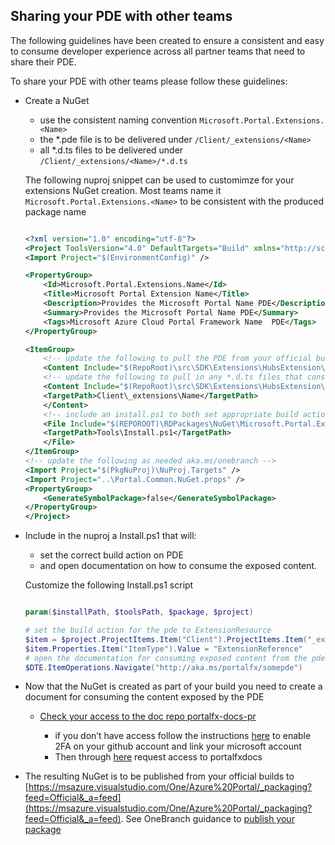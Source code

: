 
<a name="sharing-your-pde-with-other-teams"></a>
## Sharing your PDE with other teams

The following guidelines have been created to ensure a consistent and easy to consume developer experience across all partner teams that need to share their PDE.

To share your PDE with other teams please follow these guidelines:

- Create a NuGet

    - use the consistent naming convention `Microsoft.Portal.Extensions.<Name>`
    - the *.pde file is to be delivered under `/Client/_extensions/<Name>`
    - all *.d.ts files to be delivered under `/Client/_extensions/<Name>/*.d.ts`

    The following nuproj snippet can be used to customimze for your extensions NuGet creation. Most teams name it `Microsoft.Portal.Extensions.<Name>` to be consistent with the produced package name


    ```xml

    <?xml version="1.0" encoding="utf-8"?>
    <Project ToolsVersion="4.0" DefaultTargets="Build" xmlns="http://schemas.microsoft.com/developer/msbuild/2003">
    <Import Project="$(EnvironmentConfig)" />

    <PropertyGroup>
        <Id>Microsoft.Portal.Extensions.Name</Id>
        <Title>Microsoft Portal Extension Name</Title>
        <Description>Provides the Microsoft Portal Name PDE</Description>
        <Summary>Provides the Microsoft Portal Name PDE</Summary>
        <Tags>Microsoft Azure Cloud Portal Framework Name  PDE</Tags>
    </PropertyGroup>

    <ItemGroup>
        <!-- update the following to pull the PDE from your official build-->
        <Content Include="$(RepoRoot)\src\SDK\Extensions\HubsExtension\Extension\TypeScript\HubsExtension\HubsExtension.pde">
        <!-- update the following to pull in any *.d.ts files that consumers of your extensions PDE will require -->
        <Content Include="$(RepoRoot)\src\SDK\Extensions\HubsExtension\Extension\TypeScript\HubsExtension\ForExport\*.d.ts">
        <TargetPath>Client\_extensions\Name</TargetPath>
        </Content>
        <!-- include an install.ps1 to both set appropriate build action on pde and to pop documents-->
        <File Include="$(REPOROOT)\RDPackages\NuGet\Microsoft.Portal.Extensions.Name\Install.ps1" >
        <TargetPath>Tools\Install.ps1</TargetPath>
        </File>
    </ItemGroup>
    <!-- update the following as needed aka.ms/onebranch -->
    <Import Project="$(PkgNuProj)\NuProj.Targets" />
    <Import Project="..\Portal.Common.NuGet.props" />
    <PropertyGroup>
        <GenerateSymbolPackage>false</GenerateSymbolPackage>
    </PropertyGroup>
    </Project>

    ```

- Include in the nuproj a Install.ps1 that will:

    - set the correct build action on PDE
    - and open documentation on how to consume the exposed content.

    Customize the following Install.ps1 script

    ```powershell

    param($installPath, $toolsPath, $package, $project)

    # set the build action for the pde to ExtensionResource
    $item = $project.ProjectItems.Item("Client").ProjectItems.Item("_extensions").ProjectItems.Item("Your Folder Name that nuproj puts the pde in").ProjectItems.Item("SomeExtension.pde") 
    $item.Properties.Item("ItemType").Value = "ExtensionReference"
    # open the documentation for consuming exposed content from the pde. use an aka.ms link so you can change out the target content without having to republish
    $DTE.ItemOperations.Navigate("http://aka.ms/portalfx/somepde")

    ```

- Now that the NuGet is created as part of your build you need to create a document for consuming the content exposed by the PDE

    - [Check your access to the doc repo portalfx-docs-pr](https://github.com/Azure/portaldocs)

        - if you don’t have access follow the instructions [here](http://aka.ms/azuregithub) to enable 2FA on your github account and link your microsoft account
		- Then through [here](http://aka.ms/azuregithub) request access to portalfxdocs

- The resulting NuGet is to be published from your official builds to [https://msazure.visualstudio.com/One/Azure%20Portal/_packaging?feed=Official&_a=feed](https://msazure.visualstudio.com/One/Azure%20Portal/_packaging?feed=Official&_a=feed). See OneBranch guidance to [publish your package](https://microsoft.sharepoint.com/teams/WAG/EngSys/Implement/OneBranch/Publish%20your%20package.aspx)
